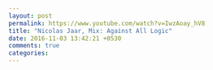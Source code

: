 ```yaml
---
layout: post
permalink: https://www.youtube.com/watch?v=IwzAoay_hV8
title: "Nicolas Jaar, Mix: Against All Logic"
date: 2016-11-03 13:42:21 +0530
comments: true
categories: 
---
```


